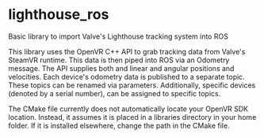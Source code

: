 # lighthouse_ros
Basic library to import Valve's Lighthouse tracking system into ROS

This library uses the OpenVR C++ API to grab tracking data from Valve's SteamVR runtime. This data is then piped into ROS via an Odometry message. The API supplies both and linear and angular positions and velocities. Each device's odometry data is published to a separate topic. These topics can be renamed via parameters. Additionally, specific devices (denoted by a serial number), can be assigned to specific topics.

The CMake file currently does not automatically locate your OpenVR SDK location. Instead, it assumes it is placed in a libraries directory in your home folder. If it is installed elsewhere, change the path in the CMake file.
